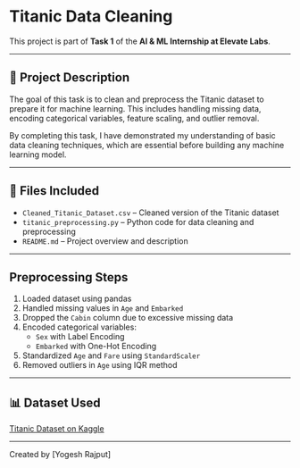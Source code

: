 # Titanic Data Cleaning

This project is part of **Task 1** of the **AI & ML Internship at Elevate Labs**.

---

## 📝 Project Description

The goal of this task is to clean and preprocess the Titanic dataset to prepare it for machine learning. This includes handling missing data, encoding categorical variables, feature scaling, and outlier removal.

By completing this task, I have demonstrated my understanding of basic data cleaning techniques, which are essential before building any machine learning model.

---

## 📂 Files Included

- `Cleaned_Titanic_Dataset.csv` – Cleaned version of the Titanic dataset
- `titanic_preprocessing.py` – Python code for data cleaning and preprocessing
- `README.md` – Project overview and description

---

## Preprocessing Steps

1. Loaded dataset using pandas
2. Handled missing values in `Age` and `Embarked`
3. Dropped the `Cabin` column due to excessive missing data
4. Encoded categorical variables:
   - `Sex` with Label Encoding
   - `Embarked` with One-Hot Encoding
5. Standardized `Age` and `Fare` using `StandardScaler`
6. Removed outliers in `Age` using IQR method

---

## 📊 Dataset Used

[Titanic Dataset on Kaggle](https://www.kaggle.com/datasets/yasserh/titanic-dataset)

---

Created by [Yogesh Rajput]

